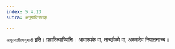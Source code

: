 ```yaml
---
index: 5.4.13
sutra: अनुगादिनष्ठक्

---
```

   `अनुगदतीत्यनुगादी` इति। ग्रहादित्वाण्णिनिः। आवाश्यके वा, ताच्छील्ये वा, अस्मादेव निपातनाच्च॥